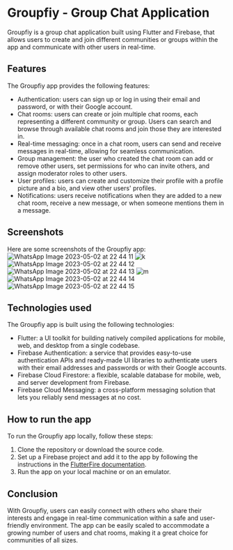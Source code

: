 # Groupfiy - Group Chat Application

Groupfiy is a group chat application built using Flutter and Firebase, that allows users to create and join different communities or groups within the app and communicate with other users in real-time.

## Features

The Groupfiy app provides the following features:

- Authentication: users can sign up or log in using their email and password, or with their Google account.
- Chat rooms: users can create or join multiple chat rooms, each representing a different community or group. Users can search and browse through available chat rooms and join those they are interested in.
- Real-time messaging: once in a chat room, users can send and receive messages in real-time, allowing for seamless communication.
- Group management: the user who created the chat room can add or remove other users, set permissions for who can invite others, and assign moderator roles to other users.
- User profiles: users can create and customize their profile with a profile picture and a bio, and view other users' profiles.
- Notifications: users receive notifications when they are added to a new chat room, receive a new message, or when someone mentions them in a message.

## Screenshots

Here are some screenshots of the Groupfiy app:
![WhatsApp Image 2023-05-02 at 22 44 11](https://user-images.githubusercontent.com/115409919/235738709-ab64d17d-4cb8-46dc-ae7f-8f66180eb4b3.jpg)
![k](https://user-images.githubusercontent.com/115409919/235738901-e48d4ac6-4709-432c-b739-c03ce1bc46f0.jpg)
![WhatsApp Image 2023-05-02 at 22 44 12](https://user-images.githubusercontent.com/115409919/235738994-e0a31c17-e573-44ec-87a3-72895219e84d.jpg)
![WhatsApp Image 2023-05-02 at 22 44 13](https://user-images.githubusercontent.com/115409919/235739152-f65c749d-3e6f-4b96-b31b-100a9d6e46ce.jpg)
![m](https://user-images.githubusercontent.com/115409919/235739297-551605f3-df70-47e3-ab11-17d8f3d5450a.jpg)
![WhatsApp Image 2023-05-02 at 22 44 14](https://user-images.githubusercontent.com/115409919/235739336-afcfdd88-817e-4ece-a4b5-c4737a565a6d.jpg)
![WhatsApp Image 2023-05-02 at 22 44 15](https://user-images.githubusercontent.com/115409919/235739411-f0e88629-12f1-4673-8c11-2705a5b04748.jpg)



## Technologies used

The Groupfiy app is built using the following technologies:

- Flutter: a UI toolkit for building natively compiled applications for mobile, web, and desktop from a single codebase.
- Firebase Authentication: a service that provides easy-to-use authentication APIs and ready-made UI libraries to authenticate users with their email addresses and passwords or with their Google accounts.
- Firebase Cloud Firestore: a flexible, scalable database for mobile, web, and server development from Firebase.
- Firebase Cloud Messaging: a cross-platform messaging solution that lets you reliably send messages at no cost.

## How to run the app

To run the Groupfiy app locally, follow these steps:

1. Clone the repository or download the source code.
2. Set up a Firebase project and add it to the app by following the instructions in the [FlutterFire documentation](https://firebase.flutter.dev/docs/overview/).
3. Run the app on your local machine or on an emulator.

## Conclusion

With Groupfiy, users can easily connect with others who share their interests and engage in real-time communication within a safe and user-friendly environment. The app can be easily scaled to accommodate a growing number of users and chat rooms, making it a great choice for communities of all sizes.
